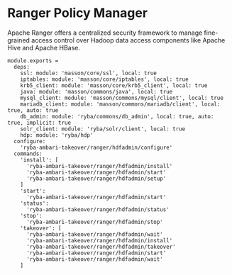 
# Ranger Policy Manager

Apache Ranger offers a centralized security framework to manage fine-grained
access control over Hadoop data access components like Apache Hive and Apache HBase.

    module.exports =
      deps:
        ssl: module: 'masson/core/ssl', local: true
        iptables: module: 'masson/core/iptables', local: true
        krb5_client: module: 'masson/core/krb5_client', local: true
        java: module: 'masson/commons/java', local: true
        mysql_client: module: 'masson/commons/mysql/client', local: true
        mariadb_client: module: 'masson/commons/mariadb/client', local: true, auto: true
        db_admin: module: 'ryba/commons/db_admin', local: true, auto: true, implicit: true
        solr_client: module: 'ryba/solr/client', local: true
        hdp: module: 'ryba/hdp'
      configure:
        'ryba-ambari-takeover/ranger/hdfadmin/configure'
      commands:
        'install': [
          'ryba-ambari-takeover/ranger/hdfadmin/install'
          'ryba-ambari-takeover/ranger/hdfadmin/start'
          'ryba-ambari-takeover/ranger/hdfadmin/setup'
        ]
        'start':
          'ryba-ambari-takeover/ranger/hdfadmin/start'
        'status':
          'ryba-ambari-takeover/ranger/hdfadmin/status'
        'stop':
          'ryba-ambari-takeover/ranger/hdfadmin/stop'
        'takeover': [
          'ryba-ambari-takeover/ranger/hdfadmin/wait'
          'ryba-ambari-takeover/ranger/hdfadmin/install'
          'ryba-ambari-takeover/ranger/hdfadmin/takeover'
          'ryba-ambari-takeover/ranger/hdfadmin/start'
          'ryba-ambari-takeover/ranger/hdfadmin/wait'
        ]
